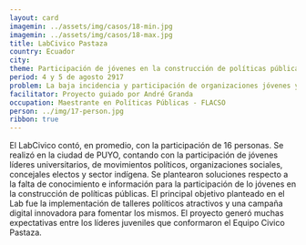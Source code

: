 ```yaml
---
layout: card
imagemin: ../assets/img/casos/18-min.jpg
imagemin: ../assets/img/casos/18-max.jpg
title: LabCivico Pastaza
country: Ecuador
city:
theme: Participación de jóvenes en la construcción de políticas públicas en la provincia de Pastaza
period: 4 y 5 de agosto 2917
problem: La baja incidencia y participación de organizaciones jóvenes y jóvenes en general en la construcción de políticas públicas de la provincia de Pastaza.
facilitator: Proyecto guiado por André Granda
occupation: Maestrante en Políticas Públicas - FLACSO
person: ../img/17-person.jpg
ribbon: true
---
```


El LabCivico contó, en promedio, con la participación de 16 personas. Se realizó en la ciudad de PUYO, contando con la participación de jóvenes líderes universitarios, de movimientos políticos, organizaciones sociales, concejales electos y sector indígena. Se plantearon soluciones respecto a la falta de conocimiento e información para la participación de lo jóvenes en la construcción de políticas públicas. El principal objetivo planteado en el Lab fue la implementación de talleres políticos atractivos y una campaña digital innovadora para fomentar los mismos. El proyecto generó muchas expectativas entre los líderes juveniles que conformaron el Equipo Civico Pastaza.                                       
